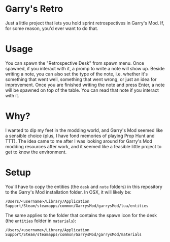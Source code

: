 # Garry's Retro

Just a little project that lets you hold sprint retrospectives in Garry's Mod. If, for some reason, you'd ever want to do that.

# Usage

You can spawn the "Retrospective Desk" from spawn menu. Once spawned, if you interact with it, a promp to write a note will show up. Beside writing a note, you can also set the type of the note, i.e. whether it's something that went well, something that went wrong, or just an idea for improvement. Once you are finished writing the note and press Enter, a note will be spawned on top of the table. You can read that note if you interact with it.

# Why?

I wanted to dip my feet in the modding world, and Garry's Mod seemed like a sensible choice (plus, I have fond memories of playing Prop Hunt and TTT). The idea came to me after I was looking around for Garry's Mod modding resources after work, and it seemed like a feasible little project to get to know the environment.

# Setup

You'll have to copy the entities (the `desk` and `note` folders) in this repository to the Garry's Mod installation folder. In OSX, it will likely be:

```
/Users/<username>/Library/Application Support/Steam/steamapps/common/GarrysMod/garrysMod/lua/entities
```

The same applies to the folder that contains the spawn icon for the desk (the `entities` folder in `materials`):

```
/Users/<username>/Library/Application Support/Steam/steamapps/common/GarrysMod/garrysMod/materials
```
